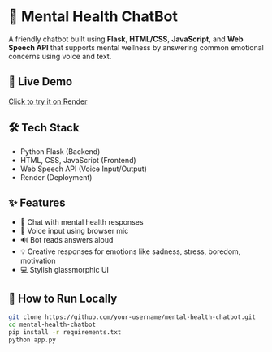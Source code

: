 # 🧠 Mental Health ChatBot

A friendly chatbot built using **Flask**, **HTML/CSS**, **JavaScript**, and **Web Speech API** that supports mental wellness by answering common emotional concerns using voice and text.

## 🚀 Live Demo
[Click to try it on Render](https://your-render-url.onrender.com) <!-- Replace with actual URL -->

## 🛠 Tech Stack
- Python Flask (Backend)
- HTML, CSS, JavaScript (Frontend)
- Web Speech API (Voice Input/Output)
- Render (Deployment)

## ✨ Features
- 💬 Chat with mental health responses
- 🎤 Voice input using browser mic
- 🔊 Bot reads answers aloud
- 💡 Creative responses for emotions like sadness, stress, boredom, motivation
- 💻 Stylish glassmorphic UI

## 🧪 How to Run Locally

```bash
git clone https://github.com/your-username/mental-health-chatbot.git
cd mental-health-chatbot
pip install -r requirements.txt
python app.py
